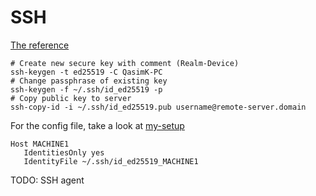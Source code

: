 # SSH

[The reference](https://wiki.archlinux.org/index.php/SSH_keys "Arch Linux Wiki")

```
# Create new secure key with comment (Realm-Device)
ssh-keygen -t ed25519 -C QasimK-PC
# Change passphrase of existing key
ssh-keygen -f ~/.ssh/id_ed25519 -p
# Copy public key to server
ssh-copy-id -i ~/.ssh/id_ed25519.pub username@remote-server.domain
```

For the config file, take a look at [my-setup](https://github.com/QasimK/my-setup/)

```
Host MACHINE1
   IdentitiesOnly yes
   IdentityFile ~/.ssh/id_ed25519_MACHINE1
```

TODO: SSH agent

